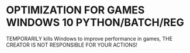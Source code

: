 # OPTIMIZATION FOR GAMES WINDOWS 10 PYTHON/BATCH/REG
TEMPORARILY kills Windows to improve performance in games, THE CREATOR IS NOT RESPONSIBLE FOR YOUR ACTIONS!
